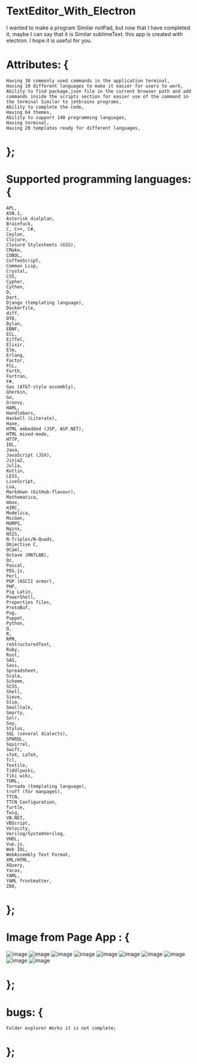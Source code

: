 # TextEditor_With_Electron

I wanted to make a program Similar notPad, but now that I have completed it, maybe I can say that it is Similar sublimeText. this app is created with electron. I hope it is useful for you.

# Attributes: {

    Having 30 commonly used commands in the application terminal,
    Having 10 different languages to make it easier for users to work,
    Ability to find package.json file in the current browser path and add commands inside the scripts section for easier use of the command in the terminal Similar to jetbrains programs,
    Ability to complete the code,
    Having 64 themes,
    Ability to support 140 programming languages,
    Having terminal,
    Having 20 templates ready for different languages,
# };

# Supported programming languages: {

    APL,
    ASN.1,
    Asterisk dialplan,
    Brainfuck,
    C, C++, C#,
    Ceylon,
    Clojure,
    Closure Stylesheets (GSS),
    CMake,
    COBOL,
    CoffeeScript,
    Common Lisp,
    Crystal,
    CSS,
    Cypher,
    Cython,
    D,
    Dart,
    Django (templating language),
    Dockerfile,
    diff,
    DTD,
    Dylan,
    EBNF,
    ECL,
    Eiffel,
    Elixir,
    Elm,
    Erlang,
    Factor,
    FCL,
    Forth,
    Fortran,
    F#,
    Gas (AT&T-style assembly),
    Gherkin,
    Go,
    Groovy,
    HAML,
    Handlebars,
    Haskell (Literate),
    Haxe,
    HTML embedded (JSP, ASP.NET),
    HTML mixed-mode,
    HTTP,
    IDL,
    Java,
    JavaScript (JSX),
    Jinja2,
    Julia,
    Kotlin,
    LESS,
    LiveScript,
    Lua,
    Markdown (GitHub-flavour),
    Mathematica,
    mbox,
    mIRC,
    Modelica,
    MscGen,
    MUMPS,
    Nginx,
    NSIS,
    N-Triples/N-Quads,
    Objective C,
    OCaml,
    Octave (MATLAB),
    Oz,
    Pascal,
    PEG.js,
    Perl,
    PGP (ASCII armor),
    PHP,
    Pig Latin,
    PowerShell,
    Properties files,
    ProtoBuf,
    Pug,
    Puppet,
    Python,
    Q,
    R,
    RPM,
    reStructuredText,
    Ruby,
    Rust,
    SAS,
    Sass,
    Spreadsheet,
    Scala,
    Scheme,
    SCSS,
    Shell,
    Sieve,
    Slim,
    Smalltalk,
    Smarty,
    Solr,
    Soy,
    Stylus,
    SQL (several dialects),
    SPARQL,
    Squirrel,
    Swift,
    sTeX, LaTeX,
    Tcl,
    Textile,
    Tiddlywiki,
    Tiki wiki,
    TOML,
    Tornado (templating language),
    troff (for manpages),
    TTCN,
    TTCN Configuration,
    Turtle,
    Twig,
    VB.NET,
    VBScript,
    Velocity,
    Verilog/SystemVerilog,
    VHDL,
    Vue.js,
    Web IDL,
    WebAssembly Text Format,
    XML/HTML,
    XQuery,
    Yacas,
    YAML,
    YAML frontmatter,
    Z80,
# };

# Image from Page App : {
![image](https://user-images.githubusercontent.com/74311184/125609599-d2827186-8db9-464e-b99d-c0f8066af54b.png)
![image](https://user-images.githubusercontent.com/74311184/125609598-b994da1b-db06-48fa-b6c8-02ea983330da.png)
![image](https://user-images.githubusercontent.com/74311184/125609590-7524417a-0323-4bf2-97e8-5a3096a71850.png)
![image](https://user-images.githubusercontent.com/74311184/125609593-fd216a80-6c29-4a4e-ba23-5a217873d62f.png)
![image](https://user-images.githubusercontent.com/74311184/125609732-e07fe436-390d-43c5-88bf-b533e3e4c5a7.png)
![image](https://user-images.githubusercontent.com/74311184/125609731-a9c985c4-323e-4776-a8bc-052d1de98941.png)
![image](https://user-images.githubusercontent.com/74311184/125609729-088a5dd6-5dec-4d01-8f3f-533d44b4b10c.png)
![image](https://user-images.githubusercontent.com/74311184/125610018-bb9ee8c3-c215-4f9b-9ff3-071aa949066d.png)
![image](https://user-images.githubusercontent.com/74311184/125610023-9a65653f-0a01-4f9f-b001-7862d34f8c7a.png)
![image](https://user-images.githubusercontent.com/74311184/125610020-56b5b375-9423-4350-b4be-d6fcb29fd6c2.png)
# };

# bugs: {

    Folder explorer Works it is not complete;
# };
